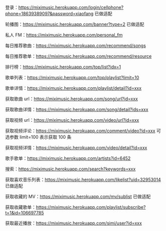 登录：https://miximusic.herokuapp.com/login/cellphone?phone=18639389097&password=xiaofang 已做适配

轮播图：https://miximusic.herokuapp.com/banner?type=2 已做适配

私人 FM：https://miximusic.herokuapp.com/personal_fm

每日推荐歌曲：https://miximusic.herokuapp.com/recommend/songs

每日推荐歌单：https://miximusic.herokuapp.com/recommend/resource

排行榜：https://miximusic.herokuapp.com/top/list?idx=1

歌单列表：https://miximusic.herokuapp.com/top/playlist?limit=10

歌单详情：https://miximusic.herokuapp.com/playlist/detail?id=xxx

获取歌曲 url：https://miximusic.herokuapp.com/song/url?id=xxx

获取歌曲详情：https://miximusic.herokuapp.com/song/detail?ids=xxx

获取视频 url：https://miximusic.herokuapp.com/video/url?id=xxx

获取视频评论：https://miximusic.herokuapp.com/comment/video?id=xxx
可选参数 limit=100 表示获取 100 条

获取视频详情：https://miximusic.herokuapp.com/video/detail?id=xxx

歌手歌单：https://miximusic.herokuapp.com/artists?id=6452

搜索：https://miximusic.herokuapp.com/search?keywords=xxx

获取喜欢音乐列表：https://miximusic.herokuapp.com/likelist?uid=32953014 已做适配

获取收藏的 MV：https://miximusic.herokuapp.com/mv/sublist 已做适配

获取收藏歌单：https://miximusic.herokuapp.com/playlist/subscribe?t=1&id=106697785

获取最近播放：https://miximusic.herokuapp.com/simi/user?id=xxx
